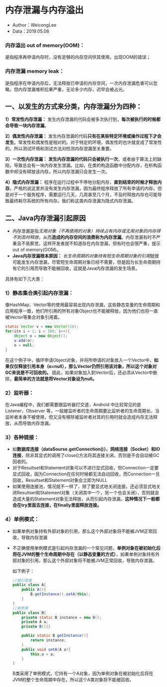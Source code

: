 # **内存泄漏与内存溢出**
- Author：WeicongLee
- Data：2019.05.08

### **内存溢出 out of memory(OOM)：**
是指程序再申请内存时，没有足够的内存空间供其使用，出现OOM的错误；
### **内存泄漏 memory leak：**
是指程序在申请内存后，无法释放已申请的内存空间，一次内存泄漏危害可以忽略，但内存泄漏堆积后果严重，无论多少内存，迟早会被占光。

## **一、以发生的方式来分类，内存泄漏分为四种：**
**1）常发性内存泄漏：** 发生内存泄漏的代码会被多次执行到，**每次被执行的时候都会导致一块内存泄漏**。

**2）偶发性内存泄漏：** 发生内存泄漏的代码**只有在某些特定环境或操作过程下才会发生**。常发性和偶发性是相对的。对于特定的环境，偶发性的也许就变成了常发性的。所以测试环境和测试方法对检测内存泄漏至关重要。

**3）一次性内存泄漏：** **发生内存泄漏的代码只会被执行一次**，或者由于算法上的缺陷，导致总会有一块内存发生泄漏。比如，在类的构造函数中分配内存，在析构函数中却没有释放该内存，所以内存泄漏只会发生一次。

**4）隐式内存泄漏：** 程序在运行过程中不停地分配内存，**直到结束的时候才释放内存**。严格的说这里并没有发生内存泄漏，因为最终程序释放了所有申请的内存。但是对于一个服务程序，需要运行几天，几周甚至几个月，不及时释放内存也可能导致最终耗尽系统的所有内存。我们称这类内存泄漏为隐式内存泄漏。

## **二、Java内存泄漏引起原因**
- 内存泄漏是指*无用对象（不再使用的对象）持续占有内存或无用对象的内存得不到及时释放*，从而**造成的内存空间的浪费称为内存泄漏**。内存泄漏有时不严重且不易察觉，这样开发者就不知道存在内存泄漏，但有时也会很严重，提示out of memory(OOM)。
- **Java内存泄漏根本原因：** *长生命周期的对象持有短生命周期对象的引用*就很可能发生内存泄漏，尽管短生命周期对象已经不需要，但是因为长生命周期持有它的引用而导致不能被回收，这就是Java内存泄漏的发生场景。

具体有如下几大类：

### **1）静态集合类引起内存泄漏：**

像HashMap、Vector等的使用最容易出现内存泄漏，这些静态变量的生命周期和应用程序一致，他们所引用的所有对象Object也不能被释放，因为他们也将一直被Vector等集合对象引用着。
```JAVA
static Vector v = new Vector(10);
for(itn i = 1; i < 100; i++){
    Object o = new Object();
    v.add(o);
    o = null;
}
```
在这个例子中，循环申请Object对象，并将所申请的对象放入一个Vector中，**如果仅仅释放引用本身（o=null），那么Vector仍然引用该对象，所以这个对象对GC来说是不可回收的。** 因此，如果对象加入到Vector后，还必须从Vector中删除，**最简单的方法就是将Vector对象设为null。**

### **2）监听器：**
在Java编程中，我们都需要跟监听器打交道，Android 中比较常见的是 Listener，Observer 等，一般被监听者的生命周期要比监听者的生命周期长，当监听者本身不被使用，但又没有移除被监听者对其的引用时就会造成内存无法释放，从而导致内存泄漏。

### **3）各种链接：**
- 如**数据库连接（dataSourse.getConnection()）、网络连接（Socket）和IO连接**，除非其显式的调用了close()方法将其连接关闭，否则是不会自动被GC回收的。
- 对于Resultset和Statement对象可以不进行显式回收，但Connection一定要显式回收，因为Connection在任何时候都无法自动回收，而Connection一旦回收，Resultset和Statement对象会立即为NULL
- 如果使用连接池，情况就不一样了，除了要显式地关闭连接，还必须显式地关闭Resultset和Statement对象（关闭其中一个，另一个也会关闭），否则就会造成大量的Statement对象无法释放，从而引起内存泄漏。**这种情况下一般都会在try里面去连接，在finally里面释放连接。**

### **4）单例模式：**
- 如果单例对象持有外部对象的引用，那么这个外部对象将不能被JVM正常回收，导致内存泄漏
- 不正确使用单例模式是引起内存泄漏的一个常见问题，**单例对象在被初始化后将在JVM的整个生命周期中存在（以静态变量的方式）**，如果单例对象持有外部对象的引用，那么这个外部对象将不能被JVM正常回收，导致内存泄漏。

    如下例子：
    ```JAVA
    //被引用类
    public class A{
        public A(){
            B.getInstance().setA(this);
        }
    }
    //单例类
    public class B{
        private static B instance = new B();
        private A a;
        private B(){}

        public static B getInstance(){
            return instance;
        }
        public void setA(A a){
            this.a = a;
        }
    }
    ```
    B类采用了单例模式，它持有一个A对象，因为单例对象在被初始化后将在JVM的整个生命周期中存在，所以这个A类对象将不能被回收。